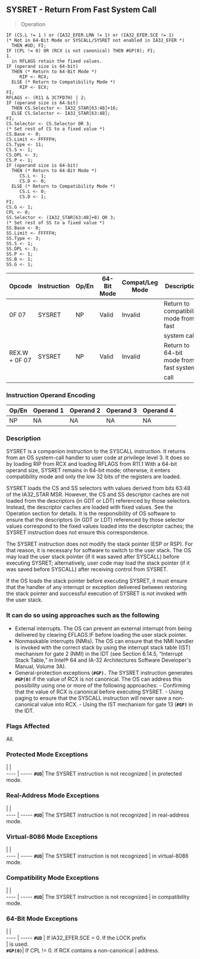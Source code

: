 ## SYSRET - Return From Fast System Call

> Operation

``` slim
IF (CS.L != 1 ) or (IA32_EFER.LMA != 1) or (IA32_EFER.SCE != 1)
(* Not in 64-Bit Mode or SYSCALL/SYSRET not enabled in IA32_EFER *)
  THEN #UD; FI;
IF (CPL != 0) OR (RCX is not canonical) THEN #GP(0); FI;
1.
  in RFLAGS retain the fixed values.
IF (operand size is 64-bit)
  THEN (* Return to 64-Bit Mode *)
     RIP <- RCX;
  ELSE (* Return to Compatibility Mode *)
     RIP <- ECX;
FI;
RFLAGS <- (R11 & 3C7FD7H) | 2;
IF (operand size is 64-bit)
  THEN CS.Selector <- IA32_STAR[63:48]+16;
  ELSE CS.Selector <- IA32_STAR[63:48];
FI;
CS.Selector <- CS.Selector OR 3;
(* Set rest of CS to a fixed value *)
CS.Base <- 0;
CS.Limit <- FFFFFH;
CS.Type <- 11;
CS.S <- 1;
CS.DPL <- 3;
CS.P <- 1;
IF (operand size is 64-bit)
  THEN (* Return to 64-Bit Mode *)
     CS.L <- 1;
     CS.D <- 0;
  ELSE (* Return to Compatibility Mode *)
     CS.L <- 0;
     CS.D <- 1;
FI;
CS.G <- 1;
CPL <- 0;
SS.Selector <- (IA32_STAR[63:48]+8) OR 3;
(* Set rest of SS to a fixed value *)
SS.Base <- 0;
SS.Limit <- FFFFFH;
SS.Type <- 3;
SS.S <- 1;
SS.DPL <- 3;
SS.P <- 1;
SS.B <- 1;
SS.G <- 1;

```

 Opcode       | Instruction| Op/En| 64-Bit Mode| Compat/Leg Mode| Description                           
 ---  | --- | --- | --- | --- | ---
 0F 07        | SYSRET     | NP   | Valid      | Invalid        | Return to compatibility mode from fast
              |            |      |            |                | system call                           
 REX.W + 0F 07| SYSRET     | NP   | Valid      | Invalid        | Return to 64-bit mode from fast system
              |            |      |            |                | call                                  

### Instruction Operand Encoding
 Op/En| Operand 1| Operand 2| Operand 3| Operand 4
 ---  | --- | --- | --- | ---
 NP   | NA       | NA       | NA       | NA       

### Description
SYSRET is a companion instruction to the SYSCALL instruction. It returns from
an OS system-call handler to user code at privilege level 3. It does so by loading
RIP from RCX and loading RFLAGS from R11.1 With a 64-bit operand size, SYSRET
remains in 64-bit mode; otherwise, it enters compatibility mode and only the
low 32 bits of the registers are loaded.

SYSRET loads the CS and SS selectors with values derived from bits 63:48 of
the IA32_STAR MSR. However, the CS and SS descriptor caches are not loaded from
the descriptors (in GDT or LDT) referenced by those selectors. Instead, the
descriptor caches are loaded with fixed values. See the Operation section for
details. It is the responsibility of OS software to ensure that the descriptors
(in GDT or LDT) referenced by those selector values correspond to the fixed
values loaded into the descriptor caches; the SYSRET instruction does not ensure
this correspondence.

The SYSRET instruction does not modify the stack pointer (ESP or RSP). For that
reason, it is necessary for software to switch to the user stack. The OS may
load the user stack pointer (if it was saved after SYSCALL) before executing
SYSRET; alternatively, user code may load the stack pointer (if it was saved
before SYSCALL) after receiving control from SYSRET.

If the OS loads the stack pointer before executing SYSRET, it must ensure that
the handler of any interrupt or exception delivered between restoring the stack
pointer and successful execution of SYSRET is not invoked with the user stack.
### It can do so using approaches such as the following

 - External interrupts. The OS can prevent an external interrupt from being delivered
by clearing EFLAGS.IF before loading the user stack pointer.
 - Nonmaskable interrupts (NMIs). The OS can ensure that the NMI handler is invoked
with the correct stack by using the interrupt stack table (IST) mechanism for
gate 2 (NMI) in the IDT (see Section 6.14.5, “Interrupt Stack Table,” in Intel®
64 and IA-32 Architectures Software Developer's Manual, Volume 3A).
 - General-protection exceptions (**``#GP).``** The SYSRET instruction generates **``#GP(0)``**
if the value of RCX is not canonical. The OS can address this possibility using
one or more of the following approaches:  - Confirming that the value of RCX is
canonical before executing SYSRET.  - Using paging to ensure that the SYSCALL
instruction will never save a non-canonical value into RCX.  - Using the IST mechanism
for gate 13 (**``#GP)``** in the IDT.



### Flags Affected
All.


### Protected Mode Exceptions
   | |  
---- | -----
 **``#UD``**| The SYSRET instruction is not recognized
    | in protected mode.                      

### Real-Address Mode Exceptions
   | |  
---- | -----
 **``#UD``**| The SYSRET instruction is not recognized
    | in real-address mode.                   

### Virtual-8086 Mode Exceptions
   | |  
---- | -----
 **``#UD``**| The SYSRET instruction is not recognized
    | in virtual-8086 mode.                   

### Compatibility Mode Exceptions
   | |  
---- | -----
 **``#UD``**| The SYSRET instruction is not recognized
    | in compatibility mode.                  

### 64-Bit Mode Exceptions
   | |  
---- | -----
 **``#UD``**   | If IA32_EFER.SCE = 0. If the LOCK prefix   
       | is used.                                   
 **``#GP(0)``**| If CPL != 0. If RCX contains a non-canonical
       | address.                                   

